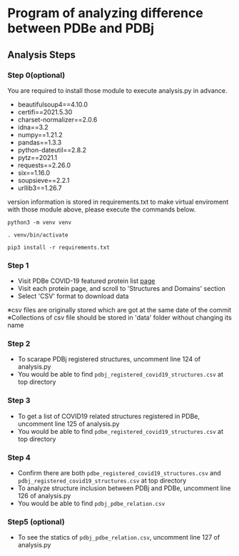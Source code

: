 # Program of analyzing difference between PDBe and PDBj
## Analysis Steps
### Step 0(optional)
You are required to install those module to execute analysis.py in advance.
- beautifulsoup4==4.10.0
- certifi==2021.5.30
- charset-normalizer==2.0.6
- idna==3.2
- numpy==1.21.2
- pandas==1.3.3
- python-dateutil==2.8.2
- pytz==2021.1
- requests==2.26.0
- six==1.16.0
- soupsieve==2.2.1
- urllib3==1.26.7

version information is stored in requirements.txt
to make virtual enviroment with those module above, please execute the commands below.
```
python3 -m venv venv
```
```
. venv/bin/activate
```
```
pip3 install -r requirements.txt
```

### Step 1
- Visit PDBe COVID-19 featured protein list [page](https://www.ebi.ac.uk/pdbe/covid-19)
- Visit each protein page, and scroll to 'Structures and Domains' section
- Select 'CSV' format to download data

※csv files are originally stored which are got at the same date of the commit
※Collections of csv file should be stored in 'data' folder without changing its name
### Step 2
- To scarape PDBj registered structures, uncomment line 124 of analysis.py
- You would be able to find ```pdbj_registered_covid19_structures.csv``` at top directory

### Step 3
- To get a list of COVID19 related structures registered in PDBe, uncomment line 125 of analysis.py
- You would be able to find ```pdbe_registered_covid19_structures.csv``` at top directory

### Step 4
- Confirm there are both ```pdbe_registered_covid19_structures.csv``` and ```pdbj_registered_covid19_structures.csv``` at top directory
- To analyze structure inclusion between PDBj and PDBe, uncomment line 126 of analysis.py
- You would be able to find ```pdbj_pdbe_relation.csv```

### Step5 (optional)
- To see the statics of ```pdbj_pdbe_relation.csv```, uncomment line 127 of analysis.py
